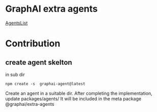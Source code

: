 # GraphAI extra agents

[AgentsList](https://github.com/receptron/graphai-agents/tree/main/docs/agentDocs)


# Contribution

## create agent skelton

in sub dir

```
npm create -s  graphai-agent@latest  
```



Create an agent in a suitable dir.
After completing the implementation, update packages/agents/
It will be included in the meta package @graphai/extra-agents
